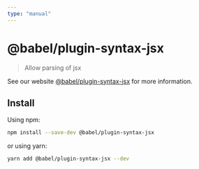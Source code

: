```yaml
---
type: "manual"
---
```


# @babel/plugin-syntax-jsx

> Allow parsing of jsx

See our website [@babel/plugin-syntax-jsx](https://babeljs.io/docs/babel-plugin-syntax-jsx) for more information.

## Install

Using npm:

```sh
npm install --save-dev @babel/plugin-syntax-jsx
```

or using yarn:

```sh
yarn add @babel/plugin-syntax-jsx --dev
```
